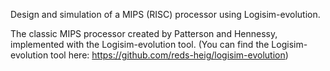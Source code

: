 Design and simulation of a MIPS (RISC) processor using Logisim-evolution.

The classic MIPS processor created by Patterson and Hennessy, implemented with the Logisim-evolution tool.
(You can find the Logisim-evolution tool here: https://github.com/reds-heig/logisim-evolution)




